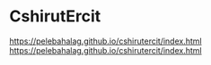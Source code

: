 # CshirutErcit

https://pelebahalag.github.io/cshirutercit/index.html
https://pelebahalag.github.io/cshirutercit/index.html
